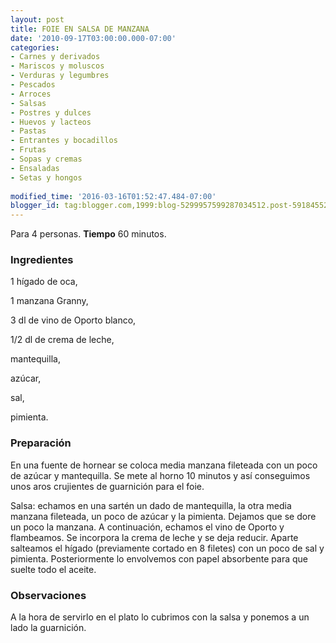 ```yaml
---
layout: post
title: FOIE EN SALSA DE MANZANA
date: '2010-09-17T03:00:00.000-07:00'
categories:
- Carnes y derivados
- Mariscos y moluscos
- Verduras y legumbres
- Pescados
- Arroces
- Salsas
- Postres y dulces
- Huevos y lacteos
- Pastas
- Entrantes y bocadillos
- Frutas
- Sopas y cremas
- Ensaladas
- Setas y hongos
 
modified_time: '2016-03-16T01:52:47.484-07:00'
blogger_id: tag:blogger.com,1999:blog-5299957599287034512.post-5918455262572378113
---
```


Para 4 personas.
<b>Tiempo</b> 60 minutos.

<h3>Ingredientes</h3>

1 hígado de oca,

1 manzana Granny,

3 dl de vino de Oporto blanco,

1/2 dl de crema de leche,

mantequilla,

azúcar,

sal,

pimienta.

<h3>Preparación</h3>

En una fuente de hornear se coloca media manzana fileteada con un poco de azúcar y mantequilla. Se mete al horno 10 minutos y así conseguimos unos aros crujientes de guarnición para el foie.

Salsa: echamos en una sartén un dado de mantequilla, la otra media manzana fileteada, un poco de azúcar y la pimienta. Dejamos que se dore un poco la manzana. A continuación, echamos el vino de Oporto y flambeamos. Se incorpora la crema de leche y se deja reducir. Aparte salteamos el hígado (previamente cortado en 8 filetes) con un poco de sal y pimienta. Posteriormente lo envolvemos con papel absorbente para que suelte todo el aceite.

<h3>Observaciones</h3>

A la hora de servirlo en el plato lo cubrimos con la salsa y ponemos a un lado la guarnición.

